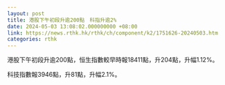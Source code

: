 ```yaml
---
layout: post
title: 港股下午初段升逾200點　科指升逾2%
date: 2024-05-03 13:08:02.000000000 +08:00
link: https://news.rthk.hk/rthk/ch/component/k2/1751626-20240503.htm
categories: rthk
---
```


港股下午初段升逾200點，恒生指數較早時報18411點，升204點，升幅1.12%。

科技指數報3946點，升81點，升幅2.1%。
